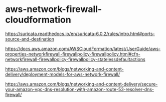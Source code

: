 # aws-network-firewall-cloudformation

https://suricata.readthedocs.io/en/suricata-6.0.2/rules/intro.html#ports-source-and-destination

https://docs.aws.amazon.com/AWSCloudFormation/latest/UserGuide/aws-properties-networkfirewall-firewallpolicy-firewallpolicy.html#cfn-networkfirewall-firewallpolicy-firewallpolicy-statelessdefaultactions

https://aws.amazon.com/blogs/networking-and-content-delivery/deployment-models-for-aws-network-firewall/

https://aws.amazon.com/blogs/networking-and-content-delivery/secure-your-amazon-vpc-dns-resolution-with-amazon-route-53-resolver-dns-firewall/